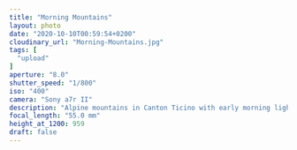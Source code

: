 ```yaml
---
title: "Morning Mountains"
layout: photo
date: "2020-10-10T00:59:54+0200"
cloudinary_url: "Morning-Mountains.jpg"
tags: [
  "upload"
]
aperture: "8.0"
shutter_speed: "1/800"
iso: "400"
camera: "Sony a7r II"
description: "Alpine mountains in Canton Ticino with early morning light"
focal_length: "55.0 mm"
height_at_1200: 959
draft: false
---
```

